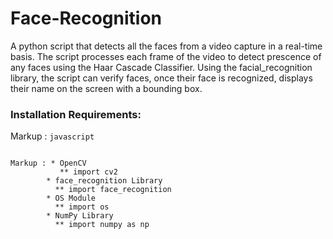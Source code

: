 # Face-Recognition

A python script that detects all the faces from a video capture in a real-time basis. The script processes each frame of the video to detect prescence of any faces using the Haar Cascade Classifier. Using the facial_recognition library, the script can verify faces, once their face is recognized, displays their name on the screen with a bounding box. 

### Installation Requirements: 

Markup : ```javascript
         ```
         
```

Markup : * OpenCV 
           ** import cv2
        * face_recognition Library 
          ** import face_recognition
        * OS Module
          ** import os
        * NumPy Library
          ** import numpy as np
  
```

